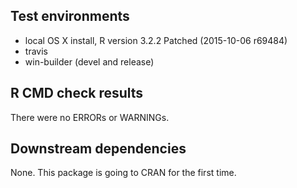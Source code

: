## Test environments
* local OS X install, R version 3.2.2 Patched (2015-10-06 r69484)
* travis
* win-builder (devel and release)

## R CMD check results
There were no ERRORs or WARNINGs. 

## Downstream dependencies

None.  This package is going to CRAN for the first time.
